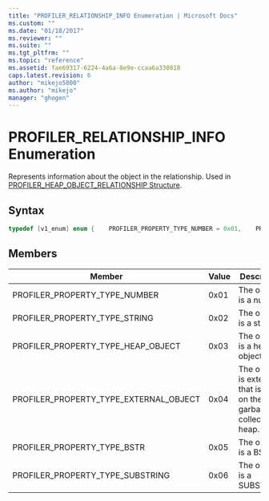 ```yaml
---
title: "PROFILER_RELATIONSHIP_INFO Enumeration | Microsoft Docs"
ms.custom: ""
ms.date: "01/18/2017"
ms.reviewer: ""
ms.suite: ""
ms.tgt_pltfrm: ""
ms.topic: "reference"
ms.assetid: fae69317-6224-4a6a-8e9e-ccaa6a330818
caps.latest.revision: 6
author: "mikejo5000"
ms.author: "mikejo"
manager: "ghogen"
---
```

# PROFILER_RELATIONSHIP_INFO Enumeration
Represents information about the object in the relationship. Used in [PROFILER_HEAP_OBJECT_RELATIONSHIP Structure](../../winscript/reference/profiler-heap-object-relationship-structure.md).  
  
## Syntax  
  
```cpp
typedef [v1_enum] enum {    PROFILER_PROPERTY_TYPE_NUMBER = 0x01,    PROFILER_PROPERTY_TYPE_STRING = 0x02,    PROFILER_PROPERTY_TYPE_HEAP_OBJECT = 0x03,    PROFILER_PROPERTY_TYPE_EXTERNAL_OBJECT = 0x04,    PROFILER_PROPERTY_TYPE_BSTR = 0x05,} PROFILER_RELATIONSHIP_INFO;  
```  
  
## Members  
  
|Member|Value|Description|  
|------------|-----------|-----------------|  
|PROFILER_PROPERTY_TYPE_NUMBER|0x01|The object is a number.|  
|PROFILER_PROPERTY_TYPE_STRING|0x02|The object is a string.|  
|PROFILER_PROPERTY_TYPE_HEAP_OBJECT|0x03|The object is a heap object.|  
|PROFILER_PROPERTY_TYPE_EXTERNAL_OBJECT|0x04|The object is external, that is, not on the garbage collection heap.|  
|PROFILER_PROPERTY_TYPE_BSTR|0x05|The object is a BSTR.|  
|PROFILER_PROPERTY_TYPE_SUBSTRING|0x06|The object is a SUBSTRING.|